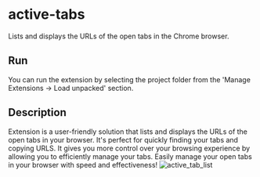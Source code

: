 # active-tabs
Lists and displays the URLs of the open tabs in the Chrome browser.

## Run
You can run the extension by selecting the project folder from the 'Manage Extensions -> Load unpacked' section.

## Description
Extension is a user-friendly solution that lists and displays the URLs of the open tabs in your browser. It's perfect for quickly finding your tabs and copying URLS. It gives you more control over your browsing experience by allowing you to efficiently manage your tabs. Easily manage your open tabs in your browser with speed and effectiveness!
![active_tab_list](https://user-images.githubusercontent.com/22919680/231420605-36ae33f3-fa53-4800-aae1-3d357402210b.png)
